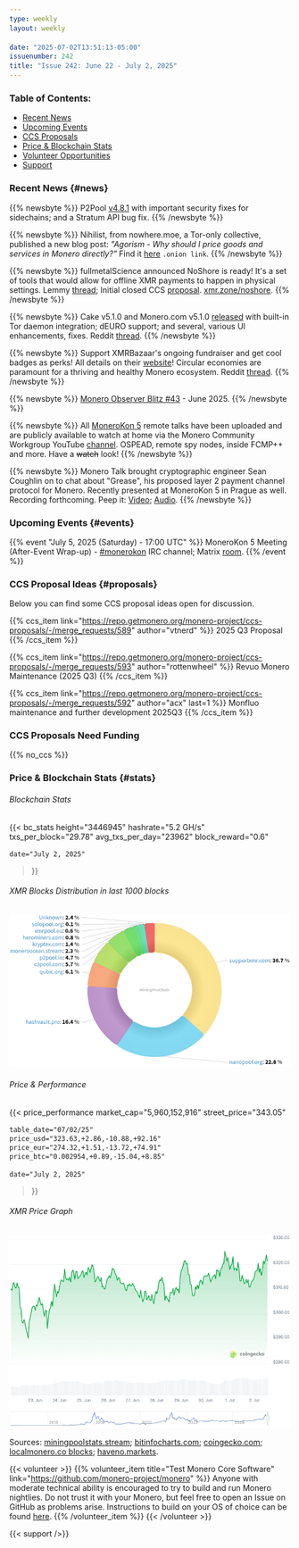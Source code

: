 ```yaml
---
type: weekly
layout: weekly

date: "2025-07-02T13:51:13-05:00"
issuenumber: 242
title: "Issue 242: June 22 - July 2, 2025"
---
```


### Table of Contents:

- [Recent News](#news)
- [Upcoming Events](#events)
- [CCS Proposals](#proposals)
- [Price & Blockchain Stats](#stats)
- [Volunteer Opportunities](#volunteer)
- [Support](#support)

### Recent News {#news}

{{% newsbyte %}}
P2Pool [v4.8.1](https://github.com/SChernykh/p2pool/releases/tag/v4.8.1) with important security fixes for sidechains; and a Stratum API bug fix.
{{% /newsbyte %}}

{{% newsbyte %}}
Nihilist, from nowhere.moe, a Tor-only collective, published a new blog post: *"Agorism - Why should I price goods and services in Monero directly?"* Find it [here](http://blog.nowherejezfoltodf4jiyl6r56jnzintap5vyjlia7fkirfsnfizflqd.onion/opsec/priceinxmr/) `.onion link`.
{{% /newsbyte %}}

{{% newsbyte %}}
fullmetalScience announced NoShore is ready! It's a set of tools that would allow for offline XMR payments to happen in physical settings. Lemmy [thread](https://monero.town/post/6228265); Initial closed CCS [proposal](https://repo.getmonero.org/monero-project/ccs-proposals/-/merge_requests/525). [xmr.zone/noshore](https://xmr.zone/noshore/).
{{% /newsbyte %}}

{{% newsbyte %}}
Cake v5.1.0 and Monero.com v5.1.0 [released](https://github.com/cake-tech/cake_wallet/releases/tag/v5.1.1) with built-in Tor daemon integration; dEURO support; and several, various UI enhancements, fixes. Reddit [thread](https://redlib.privacyredirect.com/r/Monero/comments/1lq2lv9/cake_wallet_v510_brings_native_tor_integration/).
{{% /newsbyte %}}

{{% newsbyte %}}
Support XMRBazaar's ongoing fundraiser and get cool badges as perks! All details on their [website](https://xmrbazaar.com/fundraiser)! Circular economies are paramount for a thriving and healthy Monero ecosystem. Reddit [thread](https://redlib.privacyredirect.com/r/Monero/comments/1ll64u4/support_xmrbazaars_mission_to_grow_the_monero/).
{{% /newsbyte %}}

{{% newsbyte %}}
[Monero Observer Blitz #43](https://monero.observer/monero-observer-blitz-june-2025/) - June 2025.
{{% /newsbyte %}}

{{% newsbyte %}}
All [MoneroKon 5](https://www.monerokon.org/) remote talks have been uploaded and are publicly available to watch at home via the Monero Community Workgroup YouTube [channel](https://inv.nadeko.net/channel/UCKxLNPJeEjPXOke55i5AIXA). OSPEAD, remote spy nodes, inside FCMP++ and more. Have a <del>watch</del> look!
{{% /newsbyte %}}

{{% newsbyte %}}
Monero Talk brought cryptographic engineer Sean Coughlin on to chat about "Grease", his proposed layer 2 payment channel protocol for Monero. Recently presented at MoneroKon 5 in Prague as well. Recording forthcoming. Peep it: [Video](https://inv.nadeko.net/watch?v=QZV5GXzmIR8); [Audio](https://www.monerotalk.live/monerotalk-354).
{{% /newsbyte %}}

### Upcoming Events {#events}

{{% event "July 5, 2025 (Saturday) - 17:00 UTC" %}}
MoneroKon 5 Meeting (After-Event Wrap-up) - [#monerokon](irc://irc.libera.chat/#monerokon) IRC channel; Matrix [room](https://matrix.to/#/#monerokon:matrix.org).
{{% /event %}}

### CCS Proposal Ideas {#proposals}

Below you can find some CCS proposal ideas open for discussion.

{{% ccs_item link="https://repo.getmonero.org/monero-project/ccs-proposals/-/merge_requests/589" author="vtnerd" %}}
2025 Q3 Proposal
{{% /ccs_item %}}

{{% ccs_item link="https://repo.getmonero.org/monero-project/ccs-proposals/-/merge_requests/593" author="rottenwheel" %}}
Revuo Monero Maintenance (2025 Q3)
{{% /ccs_item %}}

{{% ccs_item link="https://repo.getmonero.org/monero-project/ccs-proposals/-/merge_requests/592" author="acx" last=1 %}}
Monfluo maintenance and further development 2025Q3
{{% /ccs_item %}}

### CCS Proposals Need Funding

{{% no_ccs %}}

### Price & Blockchain Stats {#stats}

###### Blockchain Stats

{{< bc_stats
	height="3446945"
	hashrate="5.2 GH/s"
	txs_per_block="29.78"
	avg_txs_per_day="23962"
	block_reward="0.6"

	date="July 2, 2025"
>}}

###### XMR Blocks Distribution in last 1000 blocks

![Hashrate Pool Distribution Pie Chart](./hash.png)

###### Price & Performance

{{< price_performance
	market_cap="5,960,152,916"
	street_price="343.05"

	table_date="07/02/25"
	price_usd="323.63,+2.86,-10.88,+92.16"
	price_eur="274.32,+1.51,-13.72,+74.91"
	price_btc="0.002954,+0.89,-15.04,+8.85"

	date="July 2, 2025"
>}}

###### XMR Price Graph

![XMR Price Graph](./price.png)

Sources: [miningpoolstats.stream](https://miningpoolstats.stream/monero); [bitinfocharts.com](https://bitinfocharts.com/monero/); [coingecko.com](https://www.coingecko.com/en/coins/monero); [localmonero.co blocks](https://localmonero.co/blocks); [haveno.markets](https://haveno.markets/).

{{< volunteer >}}
{{% volunteer_item title="Test Monero Core Software" link="https://github.com/monero-project/monero" %}}
Anyone with moderate technical ability is encouraged to try to build and run Monero nightlies. Do not trust it with your Monero, but feel free to open an Issue on GitHub as problems arise. Instructions to build on your OS of choice can be found [here](https://github.com/monero-project/monero#compiling-monero-from-source). 
{{% /volunteer_item %}}
{{< /volunteer >}}

{{< support />}}
